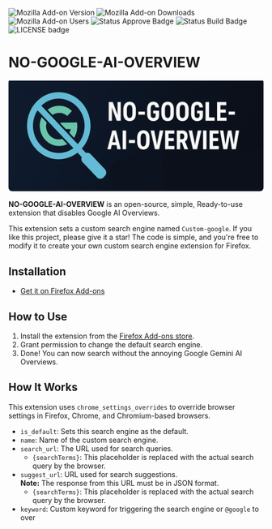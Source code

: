 ![Mozilla Add-on Version](https://img.shields.io/amo/v/no-google-ai-overview?style=for-the-badge&labelColor=red&link=https%3A%2F%2Faddons.mozilla.org%2Fen-GB%2Ffirefox%2Faddon%2Fno-google-ai-overview)
![Mozilla Add-on Downloads](https://img.shields.io/amo/dw/no-google-ai-overview?style=for-the-badge)
![Mozilla Add-on Users](https://img.shields.io/amo/users/no-google-ai-overview?style=for-the-badge)
![Status Approve Badge](https://img.shields.io/badge/any_text-PENDING-yellow?style=for-the-badge&label=approve)
![Status Build Badge](https://img.shields.io/badge/build-stable-brightgreen?style=for-the-badge&label=BUILD)
![LICENSE badge](https://img.shields.io/badge/any_text-MIT-blue?style=for-the-badge&label=LICENCE)

# NO-GOOGLE-AI-OVERVIEW

![LOGO](icons/banner.png)

**NO-GOOGLE-AI-OVERVIEW** is an open-source, simple, Ready-to-use extension that disables Google AI Overviews.

This extension sets a custom search engine named `Custom-google`. If you like this project, please give it a star! The code is simple, and you're free to modify it to create your own custom search engine extension for Firefox.

## Installation

- [Get it on Firefox Add-ons](https://addons.mozilla.org/en-GB/firefox/addon/no-google-ai-overview/)

## How to Use

1. Install the extension from the [Firefox Add-ons store](https://addons.mozilla.org/en-GB/firefox/addon/no-google-ai-overview/).
2. Grant permission to change the default search engine.
3. Done! You can now search without the annoying Google Gemini AI Overviews.

## How It Works

This extension uses `chrome_settings_overrides` to override browser settings in Firefox, Chrome, and Chromium-based browsers.

- `is_default`: Sets this search engine as the default.
- `name`: Name of the custom search engine.
- `search_url`: The URL used for search queries.
  - `{searchTerms}`: This placeholder is replaced with the actual search query by the browser.
- `suggest_url`: URL used for search suggestions.  
  **Note:** The response from this URL must be in JSON format.
  - `{searchTerms}`: This placeholder is replaced with the actual search query by the browser.
- `keyword`: Custom keyword for triggering the search engine or `@google` to over
